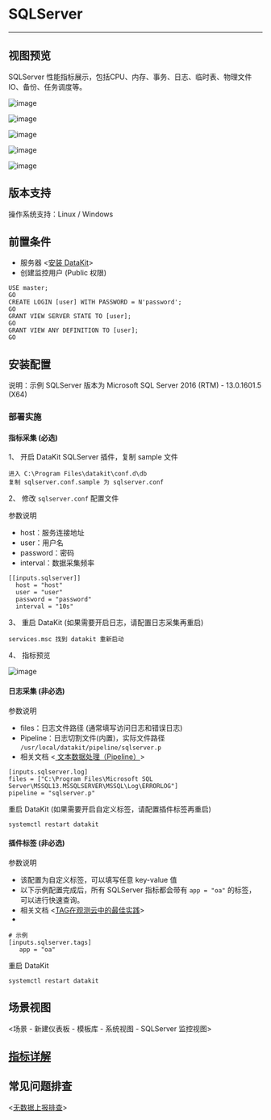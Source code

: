 # SQLServer
---

## 视图预览

SQLServer 性能指标展示，包括CPU、内存、事务、日志、临时表、物理文件 IO、备份、任务调度等。

![image](../imgs/input-sqlserver-1.png)

![image](../imgs/input-sqlserver-2.png)

![image](../imgs/input-sqlserver-3.png)

![image](../imgs/input-sqlserver-4.png)

![image](../imgs/input-sqlserver-5.png)

## 版本支持

操作系统支持：Linux / Windows

## 前置条件

- 服务器 <[安装 DataKit](../../datakit/datakit-install.md)>
- 创建监控用户 (Public 权限)

```
USE master;
GO
CREATE LOGIN [user] WITH PASSWORD = N'password';
GO
GRANT VIEW SERVER STATE TO [user];
GO
GRANT VIEW ANY DEFINITION TO [user];
GO
```

## 安装配置

说明：示例 SQLServer 版本为 Microsoft SQL Server 2016 (RTM) - 13.0.1601.5 (X64)

### 部署实施

#### 指标采集 (必选)

1、 开启 DataKit SQLServer 插件，复制 sample 文件

```
进入 C:\Program Files\datakit\conf.d\db
复制 sqlserver.conf.sample 为 sqlserver.conf
```

2、 修改 `sqlserver.conf` 配置文件

参数说明

- host：服务连接地址
- user：用户名
- password：密码
- interval：数据采集频率
```
[[inputs.sqlserver]]
  host = "host"
  user = "user"
  password = "password"
  interval = "10s"
```

3、 重启 DataKit (如果需要开启日志，请配置日志采集再重启)

```
services.msc 找到 datakit 重新启动
```

4、 指标预览

![image](../imgs/input-sqlserver-6.png)

#### 日志采集 (非必选)

参数说明

- files：日志文件路径 (通常填写访问日志和错误日志)
- Pipeline：日志切割文件(内置)，实际文件路径 `/usr/local/datakit/pipeline/sqlserver.p`
- 相关文档 <[ 文本数据处理（Pipeline）](../../datakit/pipeline.md)>

```
[inputs.sqlserver.log]
files = ["C:\Program Files\Microsoft SQL Server\MSSQL13.MSSQLSERVER\MSSQL\Log\ERRORLOG"]
pipeline = "sqlserver.p"
```

重启 DataKit (如果需要开启自定义标签，请配置插件标签再重启)

```
systemctl restart datakit
```
#### 插件标签 (非必选)

参数说明

- 该配置为自定义标签，可以填写任意 key-value 值
- 以下示例配置完成后，所有 SQLServer 指标都会带有 `app = "oa"` 的标签，可以进行快速查询。
- 相关文档 <[TAG在观测云中的最佳实践](../../best-practices/insight/tag.md)>
- 
```
# 示例
[inputs.sqlserver.tags]
   app = "oa"
```

重启 DataKit

```
systemctl restart datakit
```

## 场景视图

<场景 - 新建仪表板 - 模板库 - 系统视图 - SQLServer 监控视图> 

## [指标详解](../../../datakit/sqlserver#measurements)


## 常见问题排查

<[无数据上报排查](../../datakit/why-no-data.md)>

